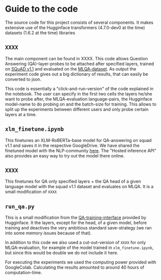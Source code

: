 # Guide to the code


The source code for this project consists of several components. It makes extensive use of the Hugginface transformers (4.7.0-dev0 at the time) datasets (1.6.2 at the time) libraries

## `XXXX`

The main component can be found in XXXX. This code allows Question Answering (QA)-layer-probes to be attached after specified layers, trained on [SQuAD v1.1](https://rajpurkar.github.io/SQuAD-explorer/) and evaluated on the [MLQA-dataset](https://github.com/facebookresearch/MLQA). As output the experiment code gives out a big dictionary of results, that can easily be converted to json. 

This code is essentially a "click-and-run-version" of the code explained in the notebook. The user can specify in the first two cells the layers he/she want to probe after, the MLQA-evaluation language-pairs, the Hugginface model-name to do probing on and the batch-size for training. This allows to split up the experiments between different users and only probe certain layers at a time.


## `xlm_finetune.ipynb`

This finetunes an XLM-RoBERTa-base model for QA-answering on squad v1.1 and saves it in the respective GoogleDrive. We have shared the finetuned model with the NLP-community [here](https://huggingface.co/jakobwes/xlm_roberta_squad_v1.1). The "Hosted inference API" also provides an easy way to try out the model there online.


## `XXXX`

This finetunes for QA only specified layers + the QA head of a given language model with the squad v1.1 dataset and evaluates on MLQA. It is a small modification of `XXXX`


## `run_qa.py`

This is a small modification from the [QA-training-interface](https://github.com/huggingface/transformers/tree/master/examples/pytorch/question-answering) provided by Hugginface. It the layers, except for the head, of a given model, before training and deactives the very ambitious standard save-strategy (we ran into some memory issues because of that).


In addition to this code we also used a cut-out-version of `XXXX` for only MLQA-evaluation, for example of the model trained in `xlm_finetune.ipynb`, but since this would be double we do not include it here.

For executing the experiments we used the computing power provided with GoogleColab. Calculating the results amounted to around 40 hours of computation-time.